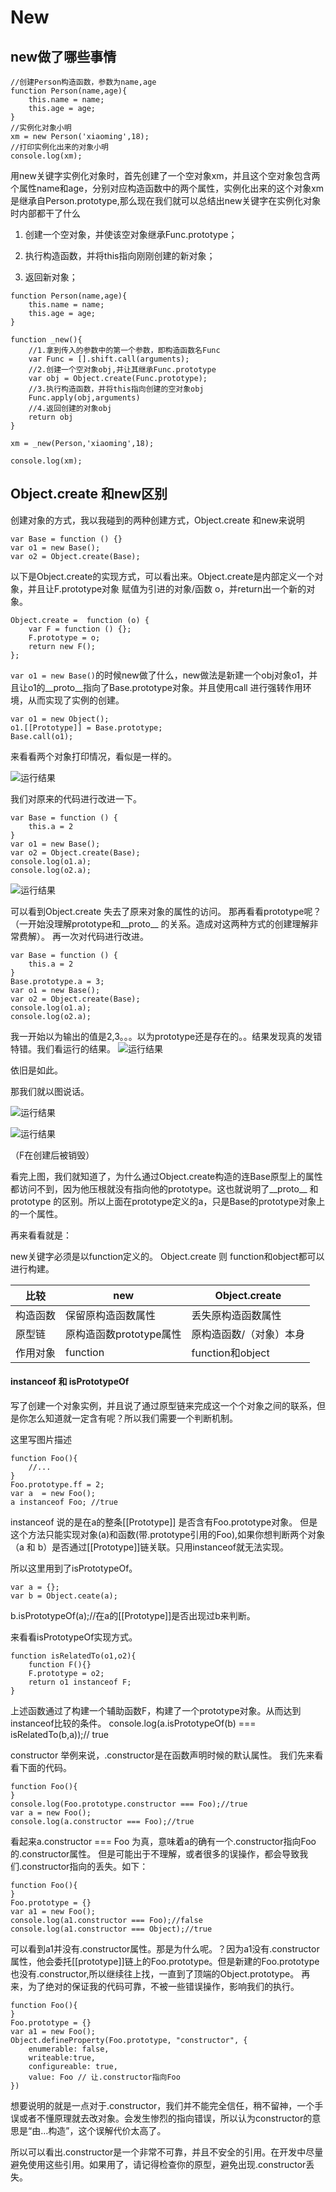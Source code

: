 # New

## new做了哪些事情
```
//创建Person构造函数，参数为name,age
function Person(name,age){
    this.name = name;
    this.age = age;
}
//实例化对象小明
xm = new Person('xiaoming',18);
//打印实例化出来的对象小明
console.log(xm);
```

用new关键字实例化对象时，首先创建了一个空对象xm，并且这个空对象包含两个属性name和age，分别对应构造函数中的两个属性，实例化出来的这个对象xm是继承自Person.prototype,那么现在我们就可以总结出new关键字在实例化对象时内部都干了什么

1. 创建一个空对象，并使该空对象继承Func.prototype；

2. 执行构造函数，并将this指向刚刚创建的新对象；

3. 返回新对象；

```
function Person(name,age){
	this.name = name;
	this.age = age;
}
 
function _new(){
	//1.拿到传入的参数中的第一个参数，即构造函数名Func
	var Func = [].shift.call(arguments);
	//2.创建一个空对象obj,并让其继承Func.prototype
	var obj = Object.create(Func.prototype);
	//3.执行构造函数，并将this指向创建的空对象obj
	Func.apply(obj,arguments)
	//4.返回创建的对象obj
	return obj
}
 
xm = _new(Person,'xiaoming',18);
 
console.log(xm);
```

## Object.create 和new区别
创建对象的方式，我以我碰到的两种创建方式，Object.create 和new来说明

```
var Base = function () {}
var o1 = new Base();
var o2 = Object.create(Base);
```
以下是Object.create的实现方式，可以看出来。Object.create是内部定义一个对象，并且让F.prototype对象 赋值为引进的对象/函数 o，并return出一个新的对象。

```
Object.create =  function (o) {
    var F = function () {};
    F.prototype = o;
    return new F();
};
```
`var o1 = new Base()`的时候new做了什么，new做法是新建一个obj对象o1，并且让o1的__proto__指向了Base.prototype对象。并且使用call 进行强转作用环境，从而实现了实例的创建。
```
var o1 = new Object();
o1.[[Prototype]] = Base.prototype;
Base.call(o1);
```
来看看两个对象打印情况，看似是一样的。

![运行结果](../img/1.png)


我们对原来的代码进行改进一下。
```
var Base = function () {
    this.a = 2
}
var o1 = new Base();
var o2 = Object.create(Base);
console.log(o1.a);
console.log(o2.a);
```

![运行结果](../img/2.png)

可以看到Object.create 失去了原来对象的属性的访问。 
那再看看prototype呢？（一开始没理解prototype和__proto__ 的关系。造成对这两种方式的创建理解非常费解）。 
再一次对代码进行改进。
```
var Base = function () {
    this.a = 2
}
Base.prototype.a = 3;
var o1 = new Base();
var o2 = Object.create(Base);
console.log(o1.a);
console.log(o2.a);
```
我一开始以为输出的值是2,3。。。以为prototype还是存在的。。结果发现真的发错特错。我们看运行的结果。
![运行结果](../img/2.png)

依旧是如此。

那我们就以图说话。

![运行结果](../img/3.png)

![运行结果](../img/4.png)

（F在创建后被销毁）

看完上图，我们就知道了，为什么通过Object.create构造的连Base原型上的属性都访问不到，因为他压根就没有指向他的prototype。这也就说明了__proto__ 和 prototype 的区别。所以上面在prototype定义的a，只是Base的prototype对象上的一个属性。

再来看看就是：

new关键字必须是以function定义的。
Object.create 则 function和object都可以进行构建。

|比较|new|Object.create|
|---|---|---|
|构造函数|保留原构造函数属性|丢失原构造函数属性|
|原型链|原构造函数prototype属性|原构造函数/（对象）本身|
|作用对象|function|function和object|

#### instanceof 和 isPrototypeOf
写了创建一个对象实例，并且说了通过原型链来完成这一个个对象之间的联系，但是你怎么知道就一定含有呢？所以我们需要一个判断机制。

这里写图片描述
```
function Foo(){
    //...
}
Foo.prototype.ff = 2;
var a  = new Foo();
a instanceof Foo; //true
```
instanceof 说的是在a的整条[[Prototype]] 是否含有Foo.prototype对象。 但是这个方法只能实现对象(a)和函数(带.prototype引用的Foo),如果你想判断两个对象（a 和 b）是否通过[[Prototype]]链关联。只用instanceof就无法实现。

所以这里用到了isPrototypeOf。
```
var a = {};
var b = Object.ceate(a);
```
b.isPrototypeOf(a);//在a的[[Prototype]]是否出现过b来判断。

来看看isPrototypeOf实现方式。
```
function isRelatedTo(o1,o2){
    function F(){}
    F.prototype = o2;
    return o1 instanceof F;
}
```
上述函数通过了构建一个辅助函数F，构建了一个prototype对象。从而达到instanceof比较的条件。 
console.log(a.isPrototypeOf(b) === isRelatedTo(b,a));// true

constructor
举例来说，.constructor是在函数声明时候的默认属性。 
我们先来看看下面的代码。
```
function Foo(){
}
console.log(Foo.prototype.constructor === Foo);//true
var a = new Foo();
console.log(a.constructor === Foo);//true
```
看起来a.constructor === Foo 为真，意味着a的确有一个.constructor指向Foo的.constructor属性。 
但是可能出于不理解，或者很多的误操作，都会导致我们.constructor指向的丢失。如下：
```
function Foo(){
}
Foo.prototype = {}
var a1 = new Foo();
console.log(a1.constructor === Foo);//false
console.log(a1.constructor === Object);//true
```
可以看到a1并没有.constructor属性。那是为什么呢。？因为a1没有.constructor属性，他会委托[[prototype]]链上的Foo.prototype。但是新建的Foo.prototype也没有.constructor,所以继续往上找，一直到了顶端的Object.prototype。 
再来，为了绝对的保证我的代码可靠，不被一些错误操作，影响我们的执行。
```
function Foo(){
}
Foo.prototype = {}
var a1 = new Foo();
Object.defineProperty(Foo.prototype, "constructor", {
    enumerable: false,
    writeable:true,
    configureable: true,
    value: Foo // 让.constructor指向Foo
})
```
想要说明的就是一点对于.constructor，我们并不能完全信任，稍不留神，一个手误或者不懂原理就去改对象。会发生惨烈的指向错误，所以认为constructor的意思是“由…构造”，这个误解代价太高了。

所以可以看出.constructor是一个非常不可靠，并且不安全的引用。在开发中尽量避免使用这些引用。如果用了，请记得检查你的原型，避免出现.constructor丢失。